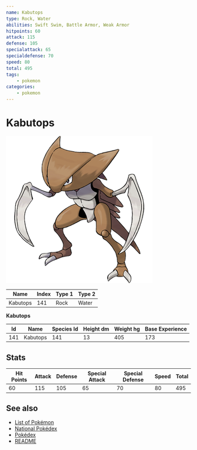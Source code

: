 ```yaml
---
name: Kabutops
type: Rock, Water
abilities: Swift Swim, Battle Armor, Weak Armor
hitpoints: 60
attack: 115
defense: 105
specialattack: 65
specialdefense: 70
speed: 80
total: 495
tags:
    - pokemon
categories:
    - pokemon
---
```


# Kabutops


![Kabutops](images/141.png)

| **Name** | **Index** | **Type 1** | **Type 2** |
|----|----|----|----|
| Kabutops | 141 | Rock | Water  |

**Kabutops** 




| **Id** | **Name** | **Species Id** | **Height dm** | **Weight hg** | **Base Experience** |
|--------|----------|----------------|------------|------------|---------------------|
| 141 | Kabutops | 141 | 13 | 405 | 173 |



## Stats

| **Hit Points** | **Attack** | **Defense** | **Special Attack** | **Special Defense** | **Speed** | **Total** |
|----------------|------------|-------------|--------------------|---------------------|-----------|-----------|
| 60 | 115 | 105 | 65 | 70 | 80 | 495 |

## See also

- [List of Pokémon](../pokemon.md)
- [National Pokédex](../national_pokedex.md)
- [Pokédex](../pokedex.md)
- [README](../README.md)
